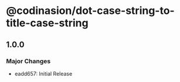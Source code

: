# @codinasion/dot-case-string-to-title-case-string

## 1.0.0

### Major Changes

- eadd657: Initial Release
